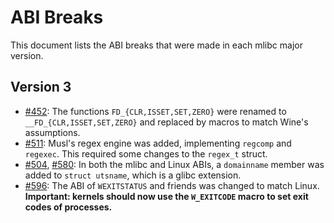 # ABI Breaks

This document lists the ABI breaks that were made in each mlibc major version.

## Version 3

- [#452](https://github.com/managarm/mlibc/pull/452): The functions `FD_{CLR,ISSET,SET,ZERO}` were renamed to `__FD_{CLR,ISSET,SET,ZERO}` and replaced by macros to match Wine's assumptions.
- [#511](https://github.com/managarm/mlibc/pull/511): Musl's regex engine was added, implementing `regcomp` and `regexec`. This required some changes to the `regex_t` struct.
- [#504](https://github.com/managarm/mlibc/pull/504), [#580](https://github.com/managarm/mlibc/pull/580): In both the mlibc and Linux ABIs, a `domainname` member was added to `struct utsname`, which is a glibc extension.
- [#596](https://github.com/managarm/mlibc/pull/596): The ABI of `WEXITSTATUS` and friends was changed to match Linux. **Important: kernels should now use the `W_EXITCODE` macro to set exit codes of processes.**
